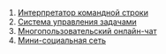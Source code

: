 1. [Интерпретатор командной строки](rust-cli)
2. [Система управления задачами](task-manager)
3. [Многопользовательский онлайн-чат](multi-user-chat)
4. [Мини-социальная сеть](mini-social-network)